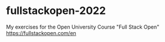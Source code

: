 # fullstackopen-2022
My exercises for the Open University Course "Full Stack Open" https://fullstackopen.com/en
